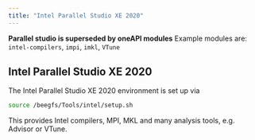 ```yaml
---
title: "Intel Parallel Studio XE 2020"
---
```


**Parallel studio is superseded by oneAPI modules** Example modules are: `intel-compilers`, `impi`, `imkl`, `VTune`

## Intel Parallel Studio XE 2020
The Intel Parallel Studio XE 2020 environment is set up via 

```bash
source /beegfs/Tools/intel/setup.sh
```

This provides Intel compilers, MPI, MKL and many analysis tools, e.g. Advisor or VTune.
